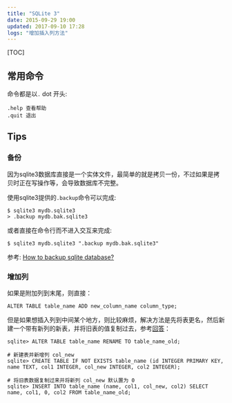 ```yaml
---
title: "SQLite 3"
date: 2015-09-29 19:00
updated: 2017-09-10 17:28
logs: "增加插入列方法"
---
```


[TOC]

## 常用命令 ##

命令都是以`.` dot 开头:

	.help 查看帮助
	.quit 退出

## Tips ##

### 备份 ###

因为sqlite3数据库直接是一个实体文件，最简单的就是拷贝一份，不过如果是拷贝时正在写操作等，会导致数据库不完整。

使用sqlite3提供的`.backup`命令可以完成:

	$ sqlite3 mydb.sqlite3
	> .backup mydb.bak.sqlite3

或者直接在命令行而不进入交互来完成:

	$ sqlite3 mydb.sqlite3 ".backup mydb.bak.sqlite3"

参考: [How to backup sqlite database?](http://stackoverflow.com/a/25684912/1276501)


### 增加列

如果是附加列到末尾，则直接：

```
ALTER TABLE table_name ADD new_column_name column_type;
```

但是如果想插入列到中间某个地方，则比较麻烦，解决方法是先将表更名，然后新建一个带有新列的新表，并将旧表的值复制过去，参考[回答](https://stackoverflow.com/a/4253879/1276501)：

```
sqlite> ALTER TABLE table_name RENAME TO table_name_old;

# 新建表并新增列 col_new
sqlite> CREATE TABLE IF NOT EXISTS table_name (id INTEGER PRIMARY KEY, name TEXT, col1 INTEGER, col_new INTEGER, col2 INTEGER);

# 将旧表数据复制过来并将新列 col_new 默认置为 0
sqlite> INSERT INTO table_name (name, col1, col_new, col2) SELECT name, col1, 0, col2 FROM table_name_old;
```
